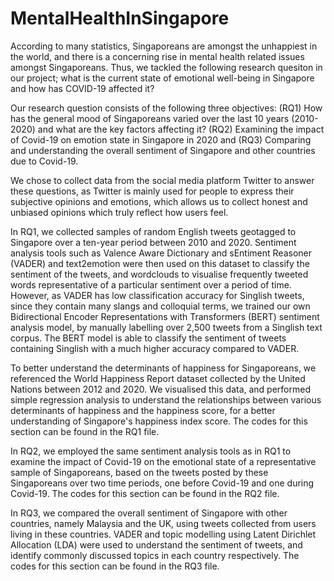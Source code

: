 # MentalHealthInSingapore

According to many statistics, Singaporeans are amongst the unhappiest in the world, and there is a concerning rise in mental health related issues amongst Singaporeans. Thus, we tackled the following research quesiton in our project; what is the current state of emotional well-being in Singapore and how has COVID-19 affected it? 

Our research question consists of the following three objectives: (RQ1) How has the general mood of Singaporeans varied over the last 10 years (2010-2020) and what are the key factors affecting it? (RQ2) Examining the impact of Covid-19 on emotion state in Singapore in 2020 and (RQ3) Comparing and understanding the overall sentiment of Singapore and other countries due to Covid-19. 

We chose to collect data from the social media platform Twitter to answer these questions, as Twitter is mainly used for people to express their subjective opinions and emotions, which allows us to collect honest and unbiased opinions which truly reflect how users feel. 

In RQ1, we collected samples of random English tweets geotagged to Singapore over a ten-year period between 2010 and 2020. Sentiment analysis tools such as Valence Aware Dictionary and sEntiment Reasoner (VADER) and text2emotion were then used on this dataset to classify the sentiment of the tweets, and wordclouds to visualise frequently tweeted words representative of a particular sentiment over a period of time. However, as VADER has low classification accuracy for Singlish tweets, since they contain many slangs and colloquial terms, we trained our own Bidirectional Encoder Representations with Transformers (BERT) sentiment analysis model, by manually labelling over 2,500 tweets from a Singlish text corpus. The BERT model is able to classify the sentiment of tweets containing Singlish with a much higher accuracy compared to VADER. 

To better understand the determinants of happiness for Singaporeans, we referenced the World Happiness Report dataset collected by the United Nations between 2012 and 2020. We visualised this data, and performed simple regression analysis to understand the relationships between various determinants of happiness and the happiness score, for a better understanding of Singapore's happiness index score. The codes for this section can be found in the RQ1 file. 

In RQ2, we employed the same sentiment analysis tools as in RQ1 to examine the impact of Covid-19 on the emotional state of a representative sample of Singaporeans, based on the tweets posted by these Singaporeans over two time periods, one before Covid-19 and one during Covid-19. The codes for this section can be found in the RQ2 file.   

In RQ3, we compared the overall sentiment of Singapore with other countries, namely Malaysia and the UK, using tweets collected from users living in these countries. VADER and topic modelling using Latent Dirichlet Allocation (LDA) were used to understand the sentiment of tweets, and identify commonly discussed topics in each country respectively. The codes for this section can be found in the RQ3 file. 


  
